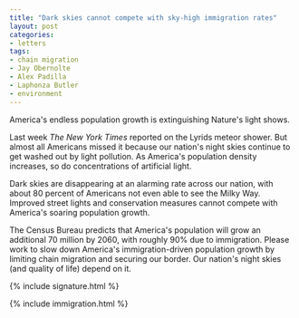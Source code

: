 ```yaml
---
title: "Dark skies cannot compete with sky-high immigration rates"
layout: post
categories:
- letters
tags:
- chain migration
- Jay Obernolte
- Alex Padilla
- Laphonza Butler
- environment
---
```


America's endless population growth is extinguishing Nature's light shows.

Last week *The New York Times* reported on the Lyrids meteor shower. But almost all Americans missed it because our nation's night skies continue to get washed out by light pollution. As America's population density increases, so do concentrations of artificial light.

Dark skies are disappearing at an alarming rate across our nation, with about 80 percent of Americans not even able to see the Milky Way. Improved street lights and conservation measures cannot compete with America's soaring population growth.

The Census Bureau predicts that America's population will grow an additional 70 million by 2060, with roughly 90% due to immigration. Please work to slow down America's immigration-driven population growth by limiting chain migration and securing our border. Our nation's night skies (and quality of life) depend on it.

{% include signature.html %}

{% include immigration.html %}

